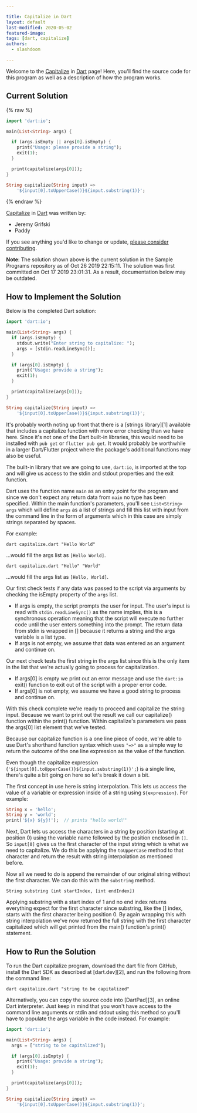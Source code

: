 ```yaml
---

title: Capitalize in Dart
layout: default
last-modified: 2020-05-02
featured-image: 
tags: [dart, capitalize]
authors:
  - slashdoom

---
```


Welcome to the [Capitalize](https://sampleprograms.io/projects/capitalize) in [Dart](https://sampleprograms.io/languages/dart) page! Here, you'll find the source code for this program as well as a description of how the program works.

## Current Solution

{% raw %}

```dart
import 'dart:io';

main(List<String> args) {

  if (args.isEmpty || args[0].isEmpty) {
    print("Usage: please provide a string");
    exit(1);
  }

  print(capitalize(args[0]));
}

String capitalize(String input) =>
    '${input[0].toUpperCase()}${input.substring(1)}';
```

{% endraw %}

[Capitalize](https://sampleprograms.io/projects/capitalize) in [Dart](https://sampleprograms.io/languages/dart) was written by:

- Jeremy Grifski
- Paddy

If you see anything you'd like to change or update, [please consider contributing](https://github.com/TheRenegadeCoder/sample-programs).

**Note**: The solution shown above is the current solution in the Sample Programs repository as of Oct 26 2019 22:15:11. The solution was first committed on Oct 17 2019 23:01:31. As a result, documentation below may be outdated.

## How to Implement the Solution

Below is the completed Dart solution:

```dart
import 'dart:io';

main(List<String> args) {
  if (args.isEmpty) {
    stdout.write("Enter string to capitalize: ");
    args = [stdin.readLineSync()];
  }

  if (args[0].isEmpty) {
    print("Usage: provide a string");
    exit(1);
  }

  print(capitalize(args[0]));
}

String capitalize(String input) =>
    '${input[0].toUpperCase()}${input.substring(1)}';
```

It's probably worth noting up front that there is a [strings library][1] available that includes a capitalize function with more error checking than we have here.  Since it's not one of the Dart built-in libraries, this would need to be installed with `pub get` or `flutter pub get`.  It would probably be worthwhile in a larger Dart/Flutter project where the package's additional functions may also be useful.

The built-in library that we are going to use, `dart:io`, is imported at the top and will give us access to the stdin and stdout properties and the exit function.

Dart uses the function name `main` as an entry point for the program and since we don't expect any return data from `main` no type has been specified. Within the main function's parameters, you'll see `List<String> args` which will define `args` as a list of strings and fill this list with input from the command line in the form of arguments which in this case are simply strings separated by spaces.

For example:

```
dart capitalize.dart "Hello World"
```

...would fill the args list as `[Hello World]`.

```
dart capitalize.dart "Hello" "World"
```

...would fill the args list as `[Hello, World]`.

Our first check tests if any data was passed to the script via arguments by checking the isEmpty property of the `args` list. 
- If args is empty, the script prompts the user for input.  The user's input is read with `stdin.readLineSync()` as the name implies, this is a synchronous operation meaning that the script will execute no further code until the user enters something into the prompt.  The return data from stdin is wrapped in [] because it returns a string and the args variable is a list type.
- If args is not empty, we assume that data was entered as an argument and continue on.

Our next check tests the first string in the args list since this is the only item in the list that we're actually going to process for capitalization.
- If args[0] is empty we print out an error message and use the `dart:io` exit() function to exit out of the script with a proper error code.
- If args[0] is not empty, we assume we have a good string to process and continue on.

With this check complete we're ready to proceed and capitalize the string input.  Because we want to print out the result we call our capitalize() function within the print() function.  Within capitalize's parameters we pass the args[0] list element that we've tested.

Because our capitalize function is a one line piece of code, we're able to use Dart's shorthand function syntax which uses `"=>"` as a simple way to return the outcome of the one line expression as the value of the function.

Even though the capitalize expression (`'${input[0].toUpperCase()}${input.substring(1)}';`) is a single line, there's quite a bit going on here so let's break it down a bit.

The first concept in use here is string interpolation.  This lets us access the value of a variable or expression inside of a string using `${expression}`.  For example:

```dart
String x = 'hello';
String y = 'world';
print('${x} ${y}!');  // prints "hello world!"
```

Next, Dart lets us access the characters in a string by position (starting at position 0) using the variable name followed by the position enclosed in `[]`.  So `input[0]` gives us the first character of the input string which is what we need to capitalize.  We do this be applying the `toUpperCase` method to that character and return the result with string interpolation as mentioned before.

Now all we need to do is append the remainder of our original string without the first character. We can do this with the `substring` method.

```
String substring (int startIndex, [int endIndex])
```

Applying substring with a start index of 1 and no end index returns everything expect for the first character since substring, like the [] index, starts with the first character being position 0. By again wrapping this with string interpolation we've now returned the full string with the first character capitalized which will get printed from the main() function's print() statement. 


## How to Run the Solution

To run the Dart capitalize program, download the dart file from GitHub, install the Dart SDK as described at [dart.dev][2], and run the following from the command line:

```console
dart capitalize.dart "string to be capitalized"
```

Alternatively, you can copy the source code into [DartPad][3], an online Dart interpreter. Just keep in mind that you won't have access to the command line arguments or stdin and stdout using this method so you'll have to populate the args variable in the code instead. For example:

```dart
import 'dart:io';

main(List<String> args) {
  args = ["string to be capitalized"];

  if (args[0].isEmpty) {
    print("Usage: provide a string");
    exit(1);
  }

  print(capitalize(args[0]));
}

String capitalize(String input) =>
    '${input[0].toUpperCase()}${input.substring(1)}';
```
